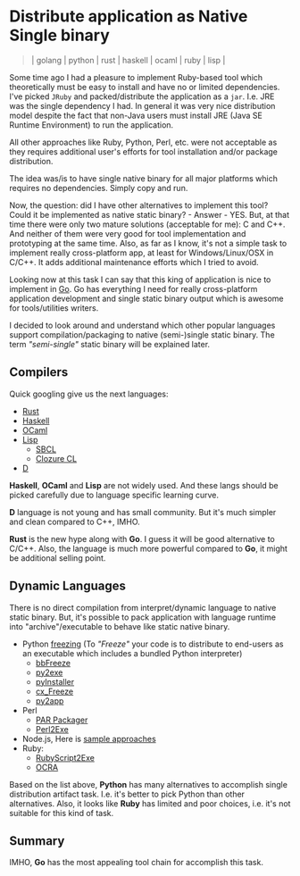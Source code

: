 # Distribute application as Native Single binary
> | golang | python | rust | haskell | ocaml | ruby | lisp |

Some time ago I had a pleasure to implement Ruby-based tool which theoretically must be easy to install and have no or limited dependencies.
I've picked `JRuby` and packed/distribute the application as a `jar`. I.e. JRE was the single dependency I had. In general it was very nice distribution model despite the fact that non-Java users must install JRE (Java SE Runtime Environment) to run the application.

All other approaches like Ruby, Python, Perl, etc. were not acceptable as they requires additional user's efforts for tool installation and/or package distribution. 

The idea was/is to have single native binary for all major platforms which requires no dependencies. Simply copy and run.

Now, the question: did I have other alternatives to implement this tool? Could it be implemented as native static binary? - Answer - YES. But, at that time there were only two mature solutions (acceptable for me): C and C++. And neither of them were very good for tool implementation and prototyping at the same time. Also, as far as I know, it's not a simple task to implement really cross-platform app, at least for Windows/Linux/OSX in C/C++. It adds additional maintenance efforts which I tried to avoid.

Looking now at this task I can say that this king of application is nice to implement in [Go](https://golang.org). Go has everything I need for really cross-platform application development and single static binary output which is awesome for tools/utilities writers.

I decided to look around and understand which other popular languages support compilation/packaging to native (semi-)single static binary. The term _"semi-single"_ static binary will be explained later.

## Compilers

Quick googling give us the next languages:

* [Rust](https://www.rust-lang.org)
* [Haskell](https://www.haskell.org)
* [OCaml](https://ocaml.org/)
* [Lisp](http://www.cliki.net/creating%20executables)
  * [SBCL](http://www.sbcl.org/) 
  * [Clozure CL](http://ccl.clozure.com/)
* [D](http://dlang.org/)

**Haskell**, **OCaml** and **Lisp** are not widely used. And these langs should be picked carefully due to language specific learning curve.

**D** language is not young and has small community. But it's much simpler and clean compared to C++, IMHO.

**Rust** is the new hype along with **Go**. I guess it will be good alternative to C/C++. Also, the language is much more powerful compared to **Go**, it might be additional selling point.

## Dynamic Languages

There is no direct compilation from interpret/dynamic language to native static binary. But, it's possible to pack application with language runtime into "archive"/executable to behave like static native binary.

- Python [freezing](http://docs.python-guide.org/en/latest/shipping/freezing/) (To _"Freeze"_ your code is to distribute to end-users as an executable which includes a bundled Python interpreter)
  - [bbFreeze](https://pypi.python.org/pypi/bbfreeze)
  - [py2exe](http://www.py2exe.org)
  - [pyInstaller](http://www.pyinstaller.org)
  - [cx_Freeze](http://cx-freeze.sourceforge.net)
  - [py2app](https://pythonhosted.org/py2app/)
- Perl
  - [PAR Packager](http://search.cpan.org/~rschupp/PAR-Packer-1.026/lib/pp.pm)
  - [Perl2Exe](http://www.indigostar.com/perl2exe.php)
- Node.js, Here is [sample approaches](https://github.com/nwjs/nw.js/wiki/how-to-package-and-distribute-your-apps)
- Ruby:
  - [RubyScript2Exe](http://www.erikveen.dds.nl/rubyscript2exe/)
  - [OCRA](http://ocra.rubyforge.org/)

Based on the list above, **Python** has many alternatives to accomplish single distribution artifact task. I.e. it's better to pick Python than other alternatives. Also, it looks like **Ruby** has limited and poor choices, i.e. it's not suitable for this kind of task.

## Summary

IMHO, **Go** has the most appealing tool chain for accomplish this task.